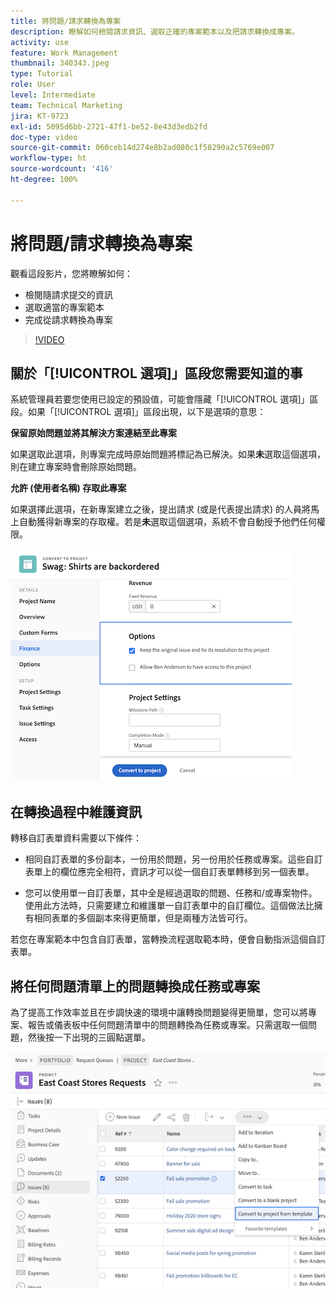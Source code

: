 ```yaml
---
title: 將問題/請求轉換為專案
description: 瞭解如何檢閱請求資訊、選取正確的專案範本以及把請求轉換成專案。
activity: use
feature: Work Management
thumbnail: 340343.jpeg
type: Tutorial
role: User
level: Intermediate
team: Technical Marketing
jira: KT-9723
exl-id: 5095d6bb-2721-47f1-be52-8e43d3edb2fd
doc-type: video
source-git-commit: 060ceb14d274e8b2ad080c1f58290a2c5769e007
workflow-type: ht
source-wordcount: '416'
ht-degree: 100%

---
```


# 將問題/請求轉換為專案

觀看這段影片，您將瞭解如何：

* 檢閱隨請求提交的資訊
* 選取適當的專案範本
* 完成從請求轉換為專案

>[!VIDEO](https://video.tv.adobe.com/v/340343/?quality=12&learn=on)

## 關於「[!UICONTROL 選項]」區段您需要知道的事

系統管理員若要您使用已設定的預設值，可能會隱藏「[!UICONTROL 選項]」區段。如果「[!UICONTROL 選項]」區段出現，以下是選項的意思：

**保留原始問題並將其解決方案連結至此專案**

如果選取此選項，則專案完成時原始問題將標記為已解決。如果&#x200B;**未**&#x200B;選取這個選項，則在建立專案時會刪除原始問題。

**允許 (使用者名稱) 存取此專案**

如果選擇此選項，在新專案建立之後，提出請求 (或是代表提出請求) 的人員將馬上自動獲得新專案的存取權。若是&#x200B;**未**&#x200B;選取這個選項，系統不會自動授予他們任何權限。

![影像中顯示轉換選項的專案畫面](assets/conversion-options.png)


## 在轉換過程中維護資訊

轉移自訂表單資料需要以下條件：

* 相同自訂表單的多份副本，一份用於問題，另一份用於任務或專案。這些自訂表單上的欄位應完全相符，資訊才可以從一個自訂表單轉移到另一個表單。

* 您可以使用單一自訂表單，其中全是經過選取的問題、任務和/或專案物件。使用此方法時，只需要建立和維護單一自訂表單中的自訂欄位。這個做法比擁有相同表單的多個副本來得更簡單，但是兩種方法皆可行。

若您在專案範本中包含自訂表單，當轉換流程選取範本時，便會自動指派這個自訂表單。

## 將任何問題清單上的問題轉換成任務或專案

為了提高工作效率並且在步調快速的環境中讓轉換問題變得更簡單，您可以將專案、報告或儀表板中任何問題清單中的問題轉換為任務或專案。只需選取一個問題，然後按一下出現的三圓點選單。

![影像是顯示問題轉換選項的專案畫面](assets/convert-from-a-list.png)
